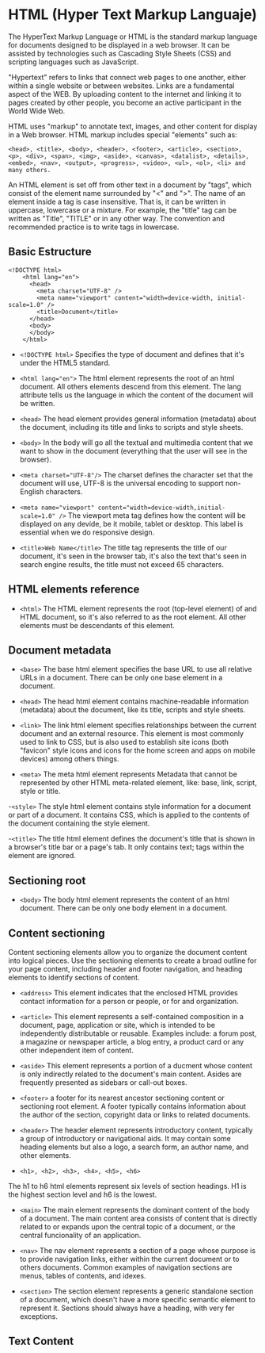 # HTML (Hyper Text Markup Languaje)

The HyperText Markup Language or HTML is the standard markup language for documents designed to be displayed in a web browser. It can be assisted by technologies such as Cascading Style Sheets (CSS) and scripting languages such as JavaScript.

"Hypertext" refers to links that connect web pages to one another, either within a single website or between websites. Links are a fundamental aspect of the WEB. By uploading content to the internet and linking it to pages created by other people, you become an active participant in the World Wide Web.

HTML uses "markup" to annotate text, images, and other content for display in a Web browser. HTML markup includes special "elements" such as: 

```
<head>, <title>, <body>, <header>, <footer>, <article>, <section>, <p>, <div>, <span>, <img>, <aside>, <canvas>, <datalist>, <details>, <embed>, <nav>, <output>, <progress>, <video>, <ul>, <ol>, <li> and many others.

```

An HTML element is set off from other text in a document by "tags", which consist of the element name surrounded by "<" and ">". The name of an element inside a tag is case insensitive. That is, it can be written in uppercase, lowercase or a mixture. For example, the "title" tag can be written as "Title", "TITLE" or in any other way. The convention and recommended practice is to write tags in lowercase.


## Basic Estructure

```
<!DOCTYPE html>
    <html lang="en">
      <head>
        <meta charset="UTF-8" />
        <meta name="viewport" content="width=device-width, initial-scale=1.0" />
        <title>Document</title>
      </head>
      <body>
      </body>
    </html>

```

- ```<!DOCTYPE html>```
Specifies the type of document and defines that it's under the HTML5 standard.

- ```<html lang="en">```
The html element represents the root of an html document. All others elements descend from this element. The lang attribute tells us the language in which the content of the document will be written.

- ```<head>```
The head element provides general information (metadata) about the document, including its title and links to scripts and style sheets.

- ```<body>```
In the body will go all the textual and multimedia content that we want to show in the document (everything that the user will see in the browser).

- ```<meta charset="UTF-8"/>```
The charset defines the character set that the document will use, UTF-8 is the universal encoding to support non-English characters.

- ```<meta name="viewport" content="width=device-width,initial-scale=1.0" />```
The viewport meta tag defines how the content will be displayed on any devide, be it mobile, tablet or desktop. This label is essential when we do responsive design.

- ```<title>Web Name</title>```
The title tag represents the title of our document, it's seen in the browser tab, it's also the text that's seen in search engine results, the title must not exceed 65 characters.

## HTML elements reference

- ```<html>```
 The HTML element represents the root (top-level element) of and HTML document, so it's also referred to as the root element. All other elements must be descendants of this element.


## Document metadata

- ```<base>```
The base html element specifies the base URL to use all relative URLs in a document. There can be only one base element in a document.

- ```<head>```
The head html element contains machine-readable information (metadata) about the document, like its title, scripts and style sheets.

- ```<link>```
The link html element specifies relationships between the current document and an external resource. This element is most commonly used to link to CSS, but is also used to establish site icons (both "favicon" style icons and icons for the home screen and apps on mobile devices) among others things.

- ```<meta>```
The meta html element represents Metadata that cannot be represented by other HTML meta-related element, like: base, link, script, style or title.

-```<style>```
The style html element contains style information for a document or part of a document. It contains CSS, which is applied to the contents of the document containing the style element.

-```<title>```
The title html element defines the document's title that is shown in a browser's title bar or a page's tab. It only contains text; tags within the element are ignored.


## Sectioning root

- ```<body>```
The body html element represents the content of an html document. There can be only one body element in a document.


## Content sectioning

Content sectioning elements allow you to organize the document content into logical pieces. Use the sectioning elements to create a broad outline for your page content, including header and footer navigation, and heading elements to identify sections of content.


- ```<address>```
This element indicates that the enclosed HTML provides contact information for a person or people, or for and organization.


- ```<article>```
This element represents a self-contained composition in a document, page, application or site, which is intended to be independently distributable or reusable. Examples include: a forum post, a magazine or newspaper article, a blog entry, a product card or any other independent item of content.


- ```<aside>```
This element represents a portion of a ducment whose content is only indirectly related to the document's main content. Asides are frequently presented as sidebars or call-out boxes.


- ```<footer>```
a footer for its nearest ancestor sectioning content or sectioning root element. A footer typically contains information about the author of the section, copyright data or links to related documents.


- ```<header>```
The header element represents introductory content, typically a group of introductory or navigational aids. It may contain some heading elements but also a logo, a search form, an author name, and other elements.


- ```<h1>, <h2>, <h3>, <h4>, <h5>, <h6>```

The h1 to h6 html elements represent six levels of section headings. H1 is the highest section level and h6 is the lowest.


- ```<main>```
The main element represents the dominant content of the body of a document. The main content area consists of content that is directly related to or expands upon the central topic of a document, or the central funcionality of an application.


- ```<nav>```
The nav element represents a section of a page whose purpose is to provide navigation links, either within the current document or to others documents. Common examples of navigation sections are menus, tables of contents, and idexes.


- ```<section>```
The section element represents a generic standalone section of a document, which doesn't have a more specific semantic element to represent it. Sections should always have a heading, with very fer exceptions.


## Text Content


